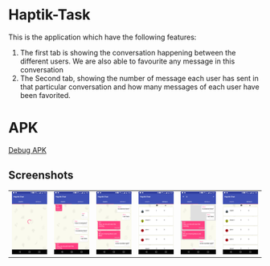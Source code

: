 # Haptik-Task

This is the application which have the following features:

1. The first tab is showing the conversation happening between the different users. We are also able to favourite any message in this conversation
2. The Second tab, showing the number of message each user has sent in that particular conversation and how many messages of each user have been favorited.

# APK
[Debug APK](https://github.com/therajanmaurya/Haptik-Task/blob/master/screenshots/app-debug.apk)

## Screenshots
<table>
  <tr>
    <td><img src="https://raw.githubusercontent.com/therajanmaurya/Haptik-Task/master/screenshots/loading.png"></td>
    <td><img src="https://raw.githubusercontent.com/therajanmaurya/Haptik-Task/master/screenshots/chats.png"></td>
    <td><img src="https://raw.githubusercontent.com/therajanmaurya/Haptik-Task/master/screenshots/chats1png.png"></td>
    <td><img src="https://raw.githubusercontent.com/therajanmaurya/Haptik-Task/master/screenshots/UserDetails.png"></td>
    <td><img src="https://raw.githubusercontent.com/therajanmaurya/Haptik-Task/master/screenshots/favourite.png"></td>
    <td><img src="https://raw.githubusercontent.com/therajanmaurya/Haptik-Task/master/screenshots/favouriteUser.png"></td>
  </tr>
</table>
